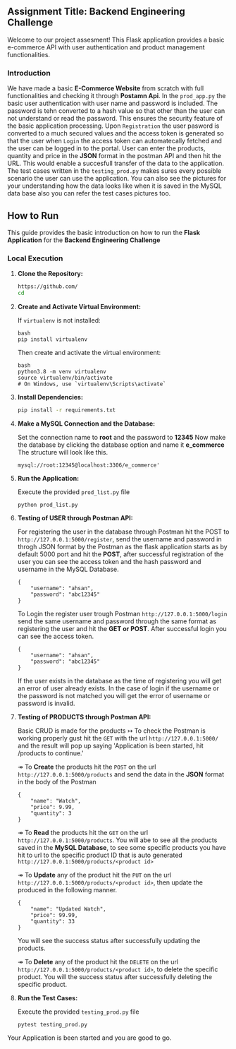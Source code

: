 ## Assignment Title: Backend Engineering Challenge
Welcome to our project  assesment!
This Flask application provides a basic e-commerce API with user authentication and product management functionalities.

### Introduction

We have made a basic **E-Commerce Website** from scratch with full functionalities and checking it through **Postamn Api**. In the `prod_app.py` the basic user authentication with user name and password is included. The password is tehn converted to a hash value so that other than the user can not understand or read the password. This ensures the security feature of the basic application processing. Upon `Registration` the user pasword is converted to a much secured values and the access token is generated so that the user when `Login` the access token can automatecally fetched and the user can be logged in to the portal. User can enter the products, quantity and price in the **JSON** format in the postman API and then hit the URL. This would enable a succesfull transfer of the data to the application. The test cases written in the `testing_prod.py` makes sures every possible scenario the user can use the application. You can also see the pictures for your understanding how the data looks like when it is saved in the MySQL data base also you can refer the test cases pictures too.

## How to Run

This guide provides the basic introduction on how to run the **Flask Application** for the **Backend Engineering Challenge**

### Local Execution

1. **Clone the Repository:**

    ```bash
    https://github.com/
    cd 
    ```

2. **Create and Activate Virtual Environment:**

    If `virtualenv` is not installed:

    ```
    bash
    pip install virtualenv
    ```

    Then create and activate the virtual environment:

    ```
    bash
    python3.8 -m venv virtualenv
    source virtualenv/bin/activate  
    # On Windows, use `virtualenv\Scripts\activate`
    ```

3. **Install Dependencies:**

    ```bash
    pip install -r requirements.txt
    ```

4. **Make a MySQL Connection and the Database:**

    Set the connection name to **root** and the password to **12345**
    Now make the database by clicking the database option and name it **e_commerce**
    The structure will look like this.

    ```
    mysql://root:12345@localhost:3306/e_commerce'
    ```

5. **Run the Application:**
    
    Execute the provided `prod_list.py` file

    ```
    python prod_list.py
    ```

6. **Testing of USER through Postman API:**
    
    For registering the user in the database through Postman hit the POST to `http://127.0.0.1:5000/register`, send the username and password in throgh JSON format by the Postman as the flask application starts as by default 5000 port and hit the **POST**, after successful registration of the user you can see the access token and the hash password and username in the MySQL Database.
    ```
    {
        "username": "ahsan",
        "password": "abc12345"
    }
    ```
    To Login the register user trough Postman `http://127.0.0.1:5000/login` send the same username and password through the same format as registering the user and hit the **GET or POST**. After successful login you can see the access token.
    ```
    {
        "username": "ahsan",
        "password": "abc12345"
    }
    ```
    If the user exists in the database as the time of registering you will get an error of user already exists. In the case of login if the username or the password is not matched you will get the error of username or password is invalid.

7. **Testing of PRODUCTS through Postman API:**

    Basic CRUD is made for the products 
    ↣ To check the Postman is working properly gust hit the `GET` with the url `http://127.0.0.1:5000/` and the result will pop up saying 'Application is been started, hit /products to continue.'

    ↠ To **Create** the products hit the `POST` on the url `http://127.0.0.1:5000/products` and send the data in the **JSON** format in the body of the Postman 
    ```
    {
        "name": "Watch",
        "price": 9.99,
        "quantity": 3
    }
    ```

    ↠ To **Read** the products hit the `GET` on the url `http://127.0.0.1:5000/products`. You will abe to see all the products saved in the **MySQL Database**, to see some specific products you have hit to url to the specific product ID that is auto generated `http://127.0.0.1:5000/products/<product id>`

    ↠ To **Update** any of the product hit the `PUT` on the url `http://127.0.0.1:5000/products/<product id>`, then update the produced in the following manner.
    ```
    {
        "name": "Updated Watch",
        "price": 99.99,
        "quantity": 33
    }
    ```
    You will see the success status after successfully updating the products.

    ↠ To **Delete** any of the product hit the `DELETE` on the url `http://127.0.0.1:5000/products/<product id>`, to delete the specific product. You will the success status after successfully deleting the specific product.

8. **Run the Test Cases:**
    
    Execute the provided `testing_prod.py` file

    ```
    pytest testing_prod.py
    ```

Your Application is been started and you are good to go.